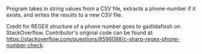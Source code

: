 Program takes in string values from a CSV file, extracts a phone-number if it exists, and writes the results to a new CSV file.

Credit for REGEX structure of a phone number goes to gadildafissh on StackOverflow.  Contributor's original code can be found at:
https://stackoverflow.com/questions/8596088/c-sharp-regex-phone-number-check.
